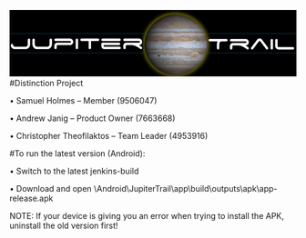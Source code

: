 ![logo](https://raw.githubusercontent.com/Andrewjanig/JupiterTrail/master/Android/Images/logo.jpg)
#Distinction Project

•	Samuel Holmes – Member (9506047)

•	Andrew Janig – Product Owner (7663668)

• Christopher Theofilaktos – Team Leader (4953916)


#To run the latest version (Android):

•	Switch to the latest jenkins-build

•	Download and open \Android\JupiterTrail\app\build\outputs\apk\app-release.apk

NOTE: If your device is giving you an error when trying to install the APK, uninstall the old version first!
